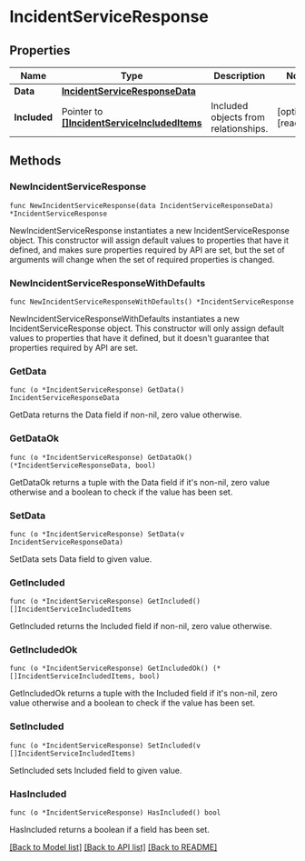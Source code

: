 # IncidentServiceResponse

## Properties

Name | Type | Description | Notes
---- | ---- | ----------- | ------
**Data** | [**IncidentServiceResponseData**](IncidentServiceResponseData.md) |  | 
**Included** | Pointer to [**[]IncidentServiceIncludedItems**](IncidentServiceIncludedItems.md) | Included objects from relationships. | [optional] [readonly] 

## Methods

### NewIncidentServiceResponse

`func NewIncidentServiceResponse(data IncidentServiceResponseData) *IncidentServiceResponse`

NewIncidentServiceResponse instantiates a new IncidentServiceResponse object.
This constructor will assign default values to properties that have it defined,
and makes sure properties required by API are set, but the set of arguments
will change when the set of required properties is changed.

### NewIncidentServiceResponseWithDefaults

`func NewIncidentServiceResponseWithDefaults() *IncidentServiceResponse`

NewIncidentServiceResponseWithDefaults instantiates a new IncidentServiceResponse object.
This constructor will only assign default values to properties that have it defined,
but it doesn't guarantee that properties required by API are set.

### GetData

`func (o *IncidentServiceResponse) GetData() IncidentServiceResponseData`

GetData returns the Data field if non-nil, zero value otherwise.

### GetDataOk

`func (o *IncidentServiceResponse) GetDataOk() (*IncidentServiceResponseData, bool)`

GetDataOk returns a tuple with the Data field if it's non-nil, zero value otherwise
and a boolean to check if the value has been set.

### SetData

`func (o *IncidentServiceResponse) SetData(v IncidentServiceResponseData)`

SetData sets Data field to given value.


### GetIncluded

`func (o *IncidentServiceResponse) GetIncluded() []IncidentServiceIncludedItems`

GetIncluded returns the Included field if non-nil, zero value otherwise.

### GetIncludedOk

`func (o *IncidentServiceResponse) GetIncludedOk() (*[]IncidentServiceIncludedItems, bool)`

GetIncludedOk returns a tuple with the Included field if it's non-nil, zero value otherwise
and a boolean to check if the value has been set.

### SetIncluded

`func (o *IncidentServiceResponse) SetIncluded(v []IncidentServiceIncludedItems)`

SetIncluded sets Included field to given value.

### HasIncluded

`func (o *IncidentServiceResponse) HasIncluded() bool`

HasIncluded returns a boolean if a field has been set.


[[Back to Model list]](../README.md#documentation-for-models) [[Back to API list]](../README.md#documentation-for-api-endpoints) [[Back to README]](../README.md)


